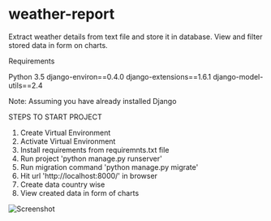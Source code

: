 # weather-report
Extract weather details from text file and store it in database. View and filter stored data in form on charts.

Requirements

Python 3.5
django-environ==0.4.0
django-extensions==1.6.1
django-model-utils==2.4

Note: Assuming you have already installed Django

STEPS TO START PROJECT

1. Create Virtual Environment
2. Activate Virtual Environment
3. Install requirements from requiremnts.txt file
4. Run project 'python manage.py runserver'
5. Run migration command 'python manage.py migrate'
6. Hit url 'http://localhost:8000/' in browser
7. Create data country wise
8. View created data in form of charts


![Screenshot](https://user-images.githubusercontent.com/12063016/29000883-79653b4a-7a97-11e7-9daf-bda43ef771bc.png)
